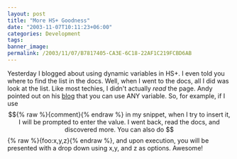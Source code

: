 ```yaml
---
layout: post
title: "More HS+ Goodness"
date: "2003-11-07T10:11:23+06:00"
categories: Development 
tags: 
banner_image: 
permalink: /2003/11/07/B7817405-CA3E-6C18-22AF1C219FCBD6AB
---
```


Yesterday I blogged about using dynamic variables in HS+. I even told you where to find the list in the docs. Well, when I went to the docs, all I did was look at the list. Like most techies, I didn't actually <i>read</i> the page. Andy pointed out on his <a href="http://www.andyjarrett.cfdeveloper.co.uk/index.cfm?fuseaction=fuseblog.showcomments&ArticleID=20031107012311">blog</a> that you can use ANY variable. So, for example, if  I use $${% raw %}{comment}{% endraw %} in my snippet, when I try to insert it, I will be prompted to enter the value. I went back, read the docs, and discovered more. You can also do $${% raw %}{foo:x,y,z}{% endraw %}, and upon execution, you will be presented with a drop down using x,y, and z as options. Awesome!
